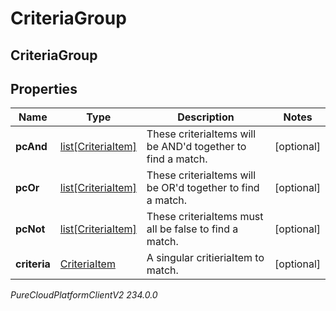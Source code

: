 # CriteriaGroup

## CriteriaGroup

## Properties

|Name | Type | Description | Notes|
|------------ | ------------- | ------------- | -------------|
| **pcAnd** | [list[CriteriaItem]](CriteriaItem) | These criteriaItems will be AND&#39;d together to find a match. | [optional] |
| **pcOr** | [list[CriteriaItem]](CriteriaItem) | These criteriaItems will be OR&#39;d together to find a match. | [optional] |
| **pcNot** | [list[CriteriaItem]](CriteriaItem) | These criteriaItems must all be false to find a match. | [optional] |
| **criteria** | [CriteriaItem](CriteriaItem) | A singular critieriaItem to match. | [optional] |



_PureCloudPlatformClientV2 234.0.0_
